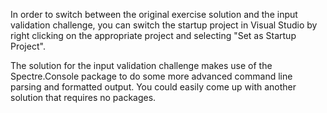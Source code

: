 In order to switch between the original exercise solution and the input validation challenge, you can switch the startup project in Visual Studio by right clicking on the appropriate project and selecting "Set as Startup Project".

The solution for the input validation challenge makes use of the Spectre.Console package to do some more advanced command line parsing and formatted output. You could easily come up with another solution that requires no packages.